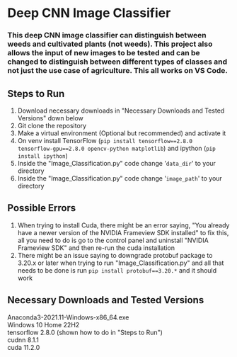 # Deep CNN Image Classifier
### This deep CNN image classifier can distinguish between weeds and cultivated plants (not weeds). This project also allows the input of new images to be tested and can be changed to distinguish between different types of classes and not just the use case of agriculture. This all works on VS Code.

## Steps to Run
1. Download necessary downloads in "Necessary Downloads and Tested Versions" down below  
2. Git clone the repository  
3. Make a virtual environment (Optional but recommended) and activate it 
4. On venv install TensorFlow (```pip install tensorflow==2.8.0 tensorflow-gpu==2.8.0 opencv-python matplotlib```) and ipython (```pip install ipython```)  
5. Inside the "Image_Classification.py" code change '```data_dir```' to your directory 
6. Inside the "Image_Classification.py" code change '```image_path```' to your directory

## Possible Errors
1. When trying to install Cuda, there might be an error saying, "You already have a newer version of the NVIDIA Frameview SDK installed" to fix this, all you need to do is go to the control panel and uninstall "NVIDIA Frameview SDK" and then re-run the cuda installation
2. There might be an issue saying to downgrade protobuf package to 3.20.x or later when trying to run "Image_Classification.py" and all that needs to be done is run ```pip install protobuf==3.20.*``` and it should work

## Necessary Downloads and Tested Versions 
Anaconda3-2021.11-Windows-x86_64.exe   
Windows 10 Home 22H2  
tensorflow 2.8.0 (shown how to do in "Steps to Run")  
cudnn 8.1.1    
cuda 11.2.0   
